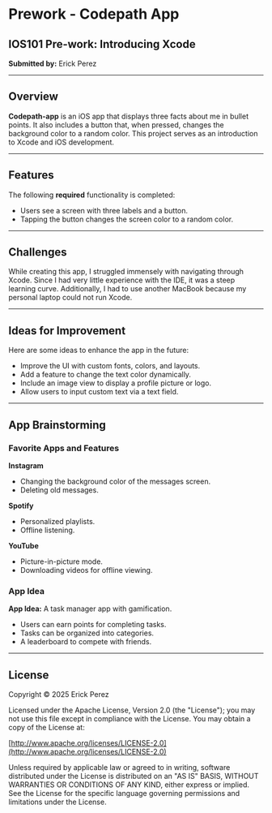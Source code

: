 # Prework - Codepath App

## IOS101 Pre-work: Introducing Xcode  
**Submitted by:** Erick Perez  

---

## Overview  
**Codepath-app** is an iOS app that displays three facts about me in bullet points. It also includes a button that, when pressed, changes the background color to a random color. This project serves as an introduction to Xcode and iOS development.

---

## Features  
The following **required** functionality is completed:  
- Users see a screen with three labels and a button.  
- Tapping the button changes the screen color to a random color.  

---

## Challenges  
While creating this app, I struggled immensely with navigating through Xcode. Since I had very little experience with the IDE, it was a steep learning curve. Additionally, I had to use another MacBook because my personal laptop could not run Xcode.

---

## Ideas for Improvement  
Here are some ideas to enhance the app in the future:  
- Improve the UI with custom fonts, colors, and layouts.  
- Add a feature to change the text color dynamically.  
- Include an image view to display a profile picture or logo.  
- Allow users to input custom text via a text field.  

---

## App Brainstorming  

### Favorite Apps and Features  
**Instagram**  
- Changing the background color of the messages screen.  
- Deleting old messages.  

**Spotify**  
- Personalized playlists.  
- Offline listening.  

**YouTube**  
- Picture-in-picture mode.  
- Downloading videos for offline viewing.  

### App Idea  
**App Idea:** A task manager app with gamification.  
- Users can earn points for completing tasks.  
- Tasks can be organized into categories.  
- A leaderboard to compete with friends.  

---

## License  
Copyright © 2025 Erick Perez  

Licensed under the Apache License, Version 2.0 (the "License"); you may not use this file except in compliance with the License. You may obtain a copy of the License at:  

[http://www.apache.org/licenses/LICENSE-2.0](http://www.apache.org/licenses/LICENSE-2.0)  

Unless required by applicable law or agreed to in writing, software distributed under the License is distributed on an "AS IS" BASIS, WITHOUT WARRANTIES OR CONDITIONS OF ANY KIND, either express or implied. See the License for the specific language governing permissions and limitations under the License.  
